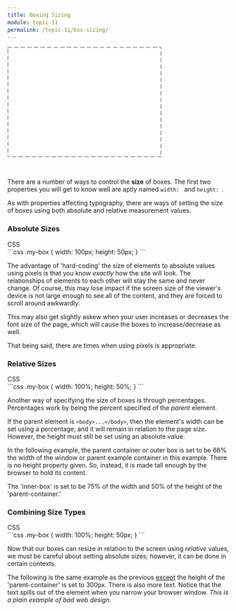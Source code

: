 ```yaml
---
title: Boxing Sizing
module: topic-11
permalink: /topic-11/box-sizing/
---
```


<div class="divider-heading"></div>

<img src="../img/box-model-content.gif" alt="drawing basic boxes" style="width: 350px; margin: 0 auto 30px;" />

There are a number of ways to control the **size** of boxes. The first two properties you will get to know well are aptly named `width: ` and `height: `.

As with properties affecting typography, there are ways of setting the size of boxes using both absolute and relative measurement values.


<h3>Absolute Sizes</h3>

<div class="code-heading">
  <span class="css">CSS</span>
</div>
```css
.my-box {
  width: 100px;
  height: 50px;
}
```

The advantage of 'hard-coding' the size of elements to absolute values using pixels is that you know _exactly_ how the site will look. The relationships of elements to each other will stay the same and never change. Of course, this may lose impact if the screen size of the viewer's device is not large enough to see all of the content, and they are forced to scroll around awkwardly.

This may also get slightly askew when your user increases or decreases the font size of the page, which will cause the boxes to increase/decrease as well.

That being said, there are times when using pixels is appropriate.

<div class="codepen-embed">
  <p data-height="400" data-theme-id="30567" data-slug-hash="GRqxVEV" data-default-tab="css,result" data-user="retrog4m3r" data-embed-version="2" data-pen-title="Box Models, Pt. 1" class="codepen"></p>
</div>

<h3>Relative Sizes</h3>

<div class="code-heading">
  <span class="css">CSS</span>
</div>
```css
.my-box {
  width: 100%;
  height: 50%;
}
```

Another way of specifying the size of boxes is through percentages. Percentages work by being the percent specified of the _parent_ element.

If the parent element is `<body>...</body>`, then the element's width can be set using a percentage, and it will remain in relation to the page size. However, the height must still be set using an absolute value.

In the following example, the parent container or outer box is set to be 66% the width of the window or parent example container in this example. There is no height property given. So, instead, it is made tall enough by the browser to hold its content.

The 'inner-box' is set to be 75% of the width and 50% of the height of the 'parent-container.'

<div class="codepen-embed">
  <p data-height="400" data-theme-id="30567" data-slug-hash="oNLqKeQ" data-default-tab="css,result" data-user="retrog4m3r" data-embed-version="2" data-pen-title="Box Models, Pt. 2" class="codepen"></p>
</div>


<h3 id="combine-size">Combining Size Types</h3>

<div class="code-heading">
  <span class="css">CSS</span>
</div>
```css
.my-box {
  width: 100%;
  height: 50px;
}
```

Now that our boxes can resize in relation to the screen using _relative_ values, we must be careful about setting absolute sizes; however, it can be done in certain contexts.

The following is the same example as the previous <u>except</u> the height of the 'parent-container' is set to 300px. There is also more text. Notice that the text spills out of the element when you narrow your browser window. _This is a plain example of bad web design._

<div class="codepen-embed">
  <p data-height="600" data-theme-id="30567" data-slug-hash="MWeVNEv" data-default-tab="css,result" data-user="retrog4m3r" data-embed-version="2" data-pen-title="Box Models, Pt. 3" class="codepen"></p>
</div>
